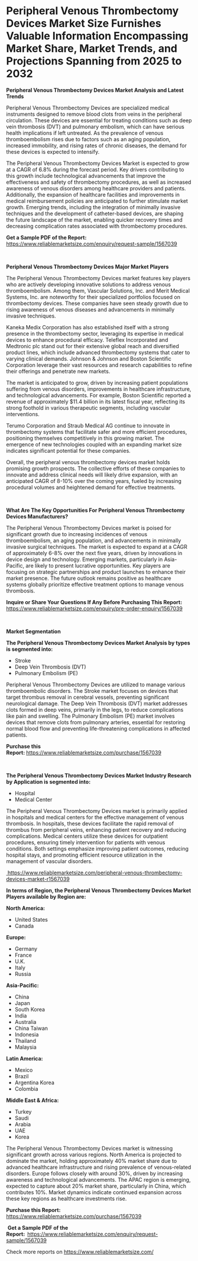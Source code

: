 <p><h1>Peripheral Venous Thrombectomy Devices Market Size Furnishes Valuable Information Encompassing Market Share, Market Trends, and Projections Spanning from 2025 to 2032</h1></p><p><strong>Peripheral Venous Thrombectomy Devices Market Analysis and Latest Trends</strong></p>
<p><p>Peripheral Venous Thrombectomy Devices are specialized medical instruments designed to remove blood clots from veins in the peripheral circulation. These devices are essential for treating conditions such as deep vein thrombosis (DVT) and pulmonary embolism, which can have serious health implications if left untreated. As the prevalence of venous thromboembolism rises due to factors such as an aging population, increased immobility, and rising rates of chronic diseases, the demand for these devices is expected to intensify.</p><p>The Peripheral Venous Thrombectomy Devices Market is expected to grow at a CAGR of 6.8% during the forecast period. Key drivers contributing to this growth include technological advancements that improve the effectiveness and safety of thrombectomy procedures, as well as increased awareness of venous disorders among healthcare providers and patients. Additionally, the expansion of healthcare facilities and improvements in medical reimbursement policies are anticipated to further stimulate market growth. Emerging trends, including the integration of minimally invasive techniques and the development of catheter-based devices, are shaping the future landscape of the market, enabling quicker recovery times and decreasing complication rates associated with thrombectomy procedures.</p></p>
<p><strong>Get a Sample PDF of the Report:&nbsp;</strong> <a href="https://www.reliablemarketsize.com/enquiry/request-sample/1567039?utm_campaign=2944&utm_medium=2&utm_source=Github&utm_content=ia&utm_term=22032025&utm_id=peripheral-venous-thrombectomy-devices">https://www.reliablemarketsize.com/enquiry/request-sample/1567039</a></p>
<p>&nbsp;</p>
<p><strong>Peripheral Venous Thrombectomy Devices Major Market Players</strong></p>
<p><p>The Peripheral Venous Thrombectomy Devices market features key players who are actively developing innovative solutions to address venous thromboembolism. Among them, Vascular Solutions, Inc. and Merit Medical Systems, Inc. are noteworthy for their specialized portfolios focused on thrombectomy devices. These companies have seen steady growth due to rising awareness of venous diseases and advancements in minimally invasive techniques.</p><p>Kaneka Medix Corporation has also established itself with a strong presence in the thrombectomy sector, leveraging its expertise in medical devices to enhance procedural efficacy. Teleflex Incorporated and Medtronic plc stand out for their extensive global reach and diversified product lines, which include advanced thrombectomy systems that cater to varying clinical demands. Johnson & Johnson and Boston Scientific Corporation leverage their vast resources and research capabilities to refine their offerings and penetrate new markets.</p><p>The market is anticipated to grow, driven by increasing patient populations suffering from venous disorders, improvements in healthcare infrastructure, and technological advancements. For example, Boston Scientific reported a revenue of approximately $11.4 billion in its latest fiscal year, reflecting its strong foothold in various therapeutic segments, including vascular interventions.</p><p>Terumo Corporation and Straub Medical AG continue to innovate in thrombectomy systems that facilitate safer and more efficient procedures, positioning themselves competitively in this growing market. The emergence of new technologies coupled with an expanding market size indicates significant potential for these companies.</p><p>Overall, the peripheral venous thrombectomy devices market holds promising growth prospects. The collective efforts of these companies to innovate and address clinical needs will likely drive expansion, with an anticipated CAGR of 8-10% over the coming years, fueled by increasing procedural volumes and heightened demand for effective treatments.</p></p>
<p>&nbsp;</p>
<p><strong>What Are The Key Opportunities For Peripheral Venous Thrombectomy Devices Manufacturers?</strong></p>
<p><p>The Peripheral Venous Thrombectomy Devices market is poised for significant growth due to increasing incidences of venous thromboembolism, an aging population, and advancements in minimally invasive surgical techniques. The market is expected to expand at a CAGR of approximately 6-8% over the next five years, driven by innovations in device design and technology. Emerging markets, particularly in Asia-Pacific, are likely to present lucrative opportunities. Key players are focusing on strategic partnerships and product launches to enhance their market presence. The future outlook remains positive as healthcare systems globally prioritize effective treatment options to manage venous thrombosis.</p></p>
<p><strong>Inquire or Share Your Questions If Any Before Purchasing This Report:</strong> <a href="https://www.reliablemarketsize.com/enquiry/pre-order-enquiry/1567039?utm_campaign=2944&utm_medium=2&utm_source=Github&utm_content=ia&utm_term=22032025&utm_id=peripheral-venous-thrombectomy-devices">https://www.reliablemarketsize.com/enquiry/pre-order-enquiry/1567039</a></p>
<p>&nbsp;</p>
<p><strong>Market Segmentation</strong></p>
<p><strong>The Peripheral Venous Thrombectomy Devices Market Analysis by types is segmented into:</strong></p>
<p><ul><li>Stroke</li><li>Deep Vein Thrombosis (DVT)</li><li>Pulmonary Embolism (PE)</li></ul></p>
<p><p>Peripheral Venous Thrombectomy Devices are utilized to manage various thromboembolic disorders. The Stroke market focuses on devices that target thrombus removal in cerebral vessels, preventing significant neurological damage. The Deep Vein Thrombosis (DVT) market addresses clots formed in deep veins, primarily in the legs, to reduce complications like pain and swelling. The Pulmonary Embolism (PE) market involves devices that remove clots from pulmonary arteries, essential for restoring normal blood flow and preventing life-threatening complications in affected patients.</p></p>
<p><strong>Purchase this Report:&nbsp;</strong><a href="https://www.reliablemarketsize.com/purchase/1567039?utm_campaign=2944&utm_medium=2&utm_source=Github&utm_content=ia&utm_term=22032025&utm_id=peripheral-venous-thrombectomy-devices">https://www.reliablemarketsize.com/purchase/1567039</a></p>
<p>&nbsp;</p>
<p><strong>The Peripheral Venous Thrombectomy Devices Market Industry Research by Application is segmented into:</strong></p>
<p><ul><li>Hospital</li><li>Medical Center</li></ul></p>
<p><p>The Peripheral Venous Thrombectomy Devices market is primarily applied in hospitals and medical centers for the effective management of venous thrombosis. In hospitals, these devices facilitate the rapid removal of thrombus from peripheral veins, enhancing patient recovery and reducing complications. Medical centers utilize these devices for outpatient procedures, ensuring timely intervention for patients with venous conditions. Both settings emphasize improving patient outcomes, reducing hospital stays, and promoting efficient resource utilization in the management of vascular disorders.</p></p>
<p><a href="https://www.reliablemarketsize.com/peripheral-venous-thrombectomy-devices-market-r1567039?utm_campaign=2944&utm_medium=2&utm_source=Github&utm_content=ia&utm_term=22032025&utm_id=peripheral-venous-thrombectomy-devices">&nbsp;https://www.reliablemarketsize.com/peripheral-venous-thrombectomy-devices-market-r1567039</a></p>
<p><strong>In terms of Region, the Peripheral Venous Thrombectomy Devices Market Players available by Region are:</strong></p>
<p>
    <p> <strong> North America: </strong>
        <ul>
            <li>United States</li>
            <li>Canada</li>
        </ul>
        </p> 
    <p> <strong> Europe: </strong>
        <ul>
            <li>Germany</li>
            <li>France</li>
            <li>U.K.</li>
            <li>Italy</li>
            <li>Russia</li>
        </ul>
        </p> 
    <p> <strong> Asia-Pacific: </strong>
        <ul>
            <li>China</li>
            <li>Japan</li>
            <li>South Korea</li>
            <li>India</li>
            <li>Australia</li>
            <li>China Taiwan</li>
            <li>Indonesia</li>
            <li>Thailand</li>
            <li>Malaysia</li>
        </ul>
        </p> 
    <p> <strong> Latin America: </strong>
        <ul>
            <li>Mexico</li>
            <li>Brazil</li>
            <li>Argentina Korea</li>
            <li>Colombia</li>
        </ul>
        </p> 
    <p> <strong> Middle East & Africa: </strong>
        <ul>
            <li>Turkey</li>
            <li>Saudi</li>
            <li>Arabia</li>
            <li>UAE</li>
            <li>Korea</li>
        </ul>
    </p>
    </p>
<p><p>The Peripheral Venous Thrombectomy Devices market is witnessing significant growth across various regions. North America is projected to dominate the market, holding approximately 40% market share due to advanced healthcare infrastructure and rising prevalence of venous-related disorders. Europe follows closely with around 30%, driven by increasing awareness and technological advancements. The APAC region is emerging, expected to capture about 20% market share, particularly in China, which contributes 10%. Market dynamics indicate continued expansion across these key regions as healthcare investments rise.</p></p>
<p><strong>Purchase this Report: </strong><a href="https://www.reliablemarketsize.com/purchase/1567039?utm_campaign=2944&utm_medium=2&utm_source=Github&utm_content=ia&utm_term=22032025&utm_id=peripheral-venous-thrombectomy-devices">https://www.reliablemarketsize.com/purchase/1567039</a></p>
<p>&nbsp;<strong>Get a Sample PDF of the Report:&nbsp;&nbsp;</strong><a href="https://www.reliablemarketsize.com/enquiry/request-sample/1567039?utm_campaign=2944&utm_medium=2&utm_source=Github&utm_content=ia&utm_term=22032025&utm_id=peripheral-venous-thrombectomy-devices">https://www.reliablemarketsize.com/enquiry/request-sample/1567039</a></p>
<p><strong></strong></p>
<p>Check more reports on <a href="https://www.reliablemarketsize.com/?utm_campaign=2944&utm_medium=2&utm_source=Github&utm_content=ia&utm_term=22032025&utm_id=peripheral-venous-thrombectomy-devices">https://www.reliablemarketsize.com/</a></p>